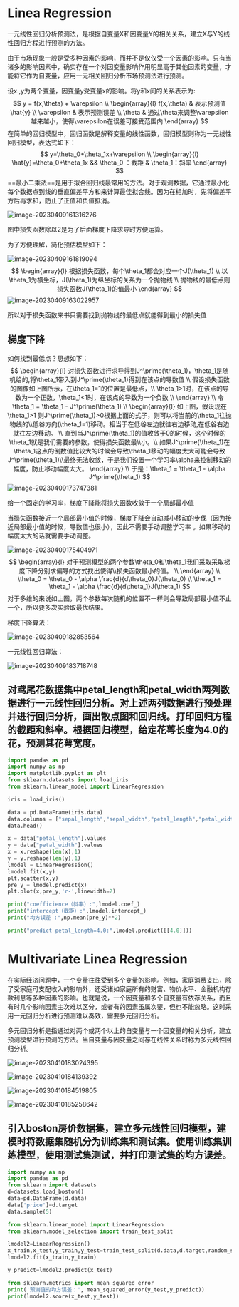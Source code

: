 # Linea Regression



一元线性回归分析预测法，是根据自变量X和因变量Y的相关关系，建立X与Y的线性回归方程进行预测的方法。

由于市场现象一般是受多种因素的影响，而并不是仅仅受一个因素的影响。只有当诸多的影响因素中，确实存在一个对因变量影响作用明显高于其他因素的变量，才能将它作为自变量，应用一元相关回归分析市场预测法进行预测。

设x.,y为两个变量，因变量y受变量x的影响。将y和x间的关系表示为:
$$
y = f(x,\theta) + \varepsilon \\
\begin{array}{l} 
f(x,\theta) & 表示预测值\hat{y}  \\
\varepsilon & 表示预测误差 \\
\theta & 通过\theta来调整\varepsilon越来越小，使得\varepsilon在误差可接受范围内
\end{array}
$$
在简单的回归模型中，回归函数是解释变量的线性函数，回归模型则称为一无线性回归模型，表达式如下：
$$
y=\theta_0+\theta_1x+\varepsilon \\
\begin{array}{l}
\hat{y}=\theta_0+\theta_1x &&
\theta_0 ：截距 & \theta_1：斜率  
\end{array}
$$
 ==最小二乘法==是用于拟合回归线最常用的方法。对于观测数据，它通过最小化每个数据点到线的垂直偏差平方和来计算最佳拟合线。因为在相加时，先将偏差平方后再求和，防止了正值和负值抵消。

![image-20230409161316276](../image/LinearRegression/image-20230409161316276.png)

图中损失函数除以2是为了后面梯度下降求导时方便运算。

为了方便理解，简化预估模型如下：

![image-20230409161819094](../image/LinearRegression/image-20230409161819094.png)
$$
\begin{array}{l}
根据损失函数，每个\theta_1都会对应一个J(\theta_1) \\
以\theta_1为横坐标，J(\theta_1)为纵坐标的关系为一个抛物线 \\
抛物线的最低点则损失函数J(\theta_1)的值最小
\end{array}
$$
![image-20230409163022957](../image/LinearRegression/image-20230409163022957.png)

所以对于损失函数来书只需要找到抛物线的最低点就能得到最小的损失值

## 梯度下降

如何找到最低点？思想如下：
$$
\begin{array}{l}
对损失函数进行求导得到J^\prime(\theta_1)，\theta_1是随机给的,将\theta_1带入到J^\prime(\theta_1)得到在该点的导数值 \\
假设损失函数的图像如上图所示，在\theta_1=1的位置是最低点，\\
\theta_1>1时，在该点的导数为一个正数，\theta_1<1时，在该点的导数为一个负数 \\
\end{array} \\
令\theta_1 = \theta_1 - J^\prime(\theta_1) \\
\begin{array}{l} 
如上图，假设现在\theta_1>1 则J^\prime(\theta_1)>0根据上面的式子，则可以将当前的\theta_1往抛物线的\\低谷方向(\theta_1=1)移动。相当于在低谷左边就往右边移动,在低谷右边就往左边移动。 \\
直到当J^\prime(\theta_1)的值收敛于0的时候，这个时候的\theta_1就是我们需要的参数，使得损失函数最\\小。\\
如果J^\prime(\theta_1)在\theta_1这点的倒数值比较大的时候会导致\theta_1移动的幅度太大可能会导致J^\prime(\theta_1)\\最终无法收敛，于是我们设置一个学习率\alpha来控制移动的幅度，防止移动幅度太大。
\end{array} \\
于是：\theta_1 = \theta_1 - \alpha J^\prime(\theta_1)
$$
![image-20230409173747381](../image/LinearRegression/image-20230409173747381.png)

给一个固定的学习率，梯度下降能将损失函数收敛于一个局部最小值

当损失函数接近一个局部最小值的时候，梯度下降会自动减小移动的步伐（因为接近局部最小值的时候，导数值也很小），因此不需要手动调整学习率 。如果移动的幅度太大的话就需要手动调整。

![image-20230409175404971](../image/LinearRegression/image-20230409175404971.png)
$$
\begin{array}{l}
对于预测模型的两个参数\theta_0和\theta_1我们采取采取梯度下降分别求偏导的方式找出使得\\损失函数最小的值。 \\
\end{array} \\
\theta_0 = \theta_0 - \alpha \frac{d}{d\theta_0}J(\theta_0) \\
\theta_1 = \theta_1 - \alpha \frac{d}{d\theta_1}J(\theta_1)
$$
对于多维的来说如上图，两个参数每次随机的位置不一样则会导致局部最小值不止一个，所以要多次实验取最优结果。

梯度下降算法：

![image-20230409182853564](../image/LinearRegression/image-20230409182853564.png)

一元线性回归算法：

![image-20230409183718748](../image/LinearRegression/image-20230409183718748.png)

## 对鸢尾花数据集中petal_length和petal_width两列数据进行一元线性回归分析。对上述两列数据进行预处理并进行回归分析，画出散点图和回归线。打印回归方程的截距和斜率。根据回归模型，给定花萼长度为4.0的花，预测其花萼宽度。

```python
import pandas as pd
import numpy as np
import matplotlib.pyplot as plt
from sklearn.datasets import load_iris 
from sklearn.linear_model import LinearRegression

iris = load_iris()

data = pd.DataFrame(iris.data)
data.columns = ["sepal_length","sepal_width","petal_length","petal_width"]
data.head()

x = data["petal_length"].values
y = data["petal_width"].values
x = x.reshape(len(x),1)
y = y.reshape(len(y),1)
lmodel = LinearRegression()
lmodel.fit(x,y)
plt.scatter(x,y)
pre_y = lmodel.predict(x)
plt.plot(x,pre_y,'r-',linewidth=2)

print("coefficience（斜率）:",lmodel.coef_)
print("intercept（截距）:",lmodel.intercept_)
print("均方误差 :",np.mean(pre_y)**2)

print("predict petal_length=4.0:",lmodel.predict([[4.0]]))
```

# Multivariate Linea Regression

在实际经济问题中，一个变量往往受到多个变量的影响。例如，家庭消费支出，除了受家庭可支配收入的影响外，还受诸如家庭所有的财富、物价水平、金融机构存款利息等多种因素的影响。也就是说，一个因变量和多个自变量有依存关系，而且有时几个影响因素主次难以区分，或者有的因素虽属次要，但也不能忽略。这时采用一元回归分析进行预测难以奏效，需要多元回归分析。

多元回归分析是指通过对两个或两个以上的自变量与一个因变量的相关分析，建立预测模型进行预测的方法。当自变量与因变量之间存在线性关系时称为多元线性回归分析。

![image-20230410183024395](../image/LinearRegression/image-20230410183024395.png)

![image-20230410184139392](../image/LinearRegression/image-20230410184139392.png)

![image-20230410184519805](../image/LinearRegression/image-20230410184519805.png)

![image-20230410185258642](../image/LinearRegression/image-20230410185258642.png)

## 引入boston房价数据集，建立多元线性回归模型，建模时将数据集随机分为训练集和测试集。使用训练集训练模型，使用测试集测试，并打印测试集的均方误差。

```python
import numpy as np
import pandas as pd
from sklearn import datasets
d=datasets.load_boston()
data=pd.DataFrame(d.data)
data['price']=d.target
data.sample(5)

from sklearn.linear_model import LinearRegression 
from sklearn.model_selection import train_test_split

lmodel2=LinearRegression()
x_train,x_test,y_train,y_test=train_test_split(d.data,d.target,random_state=666)
lmodel2.fit(x_train,y_train)

y_predict=lmodel2.predict(x_test)

from sklearn.metrics import mean_squared_error
print('预测值的均方误差：', mean_squared_error(y_test,y_predict))
print(lmodel2.score(x_test,y_test))
```

